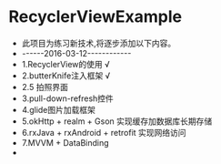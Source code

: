 # RecyclerViewExample
 * 此项目为练习新技术,将逐步添加以下内容。
 * ------2016-03-12------------
 * 1.RecyclerView的使用    √
 * 2.butterKnife注入框架    √
 * 2.5 拍照界面
 * 3.pull-down-refresh控件
 * 4.glide图片加载框架
 * 5.okHttp + realm + Gson 实现缓存加数据库长期存储
 * 6.rxJava + rxAndroid + retrofit  实现网络访问
 * 7.MVVM + DataBinding
 *
